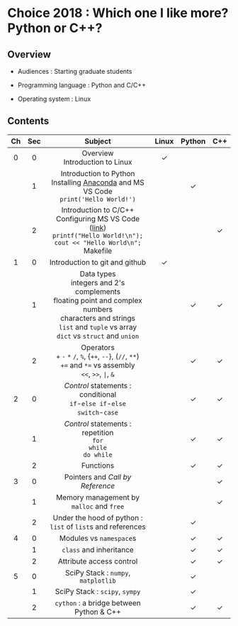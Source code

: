 # Choice 2018 : Which one I like more? Python or C++?

## Overview

* Audiences : Starting graduate students

* Programming language : Python and C/C++

* Operating system : Linux


## Contents

| Ch  | Sec | Subject                           | Linux | Python | C++ |
|:---:|:---:|:---------------------------------:|:-----:|:------:|:---:|
|  0  |  0  | Overview<br>Introduction to Linux |   ✓   |        |     |
|     |  1  | Introduction to Python<br>Installing [Anaconda](https://www.anaconda.com/download/) and MS VS Code<br>`print('Hello World!')` |       |   ✓    |     |
|     |  2  | Introduction to C/C++<br>Configuring MS VS Code ([link](https://code.visualstudio.com/docs/languages/cpp))<br>`printf("Hello World!\n");`<br>`cout << "Hello World\n";`<br>Makefile |       |        |  ✓  |
|  1  |  0  | Introduction to git and github |   ✓   |        |     |
|     |  1  | Data types <br> integers and 2's complements <br> floating point and complex numbers <br> characters and strings<br>`list` and `tuple` vs array<br>`dict` vs `struct` and `union` |       |   ✓    |  ✓  |
|     |  2  | Operators<br>`+` `-` `*` `/`, `%`, {`++`, `--`}, (`//`, `**`)<br>`+=` and `*=` vs assembly<br>`<<`, `>>`, `\|`, `&` |       |   ✓    |  ✓  |
|  2  |  0  | *Control* statements : conditional<br>`if`-`else if`-`else`<br>`switch`-`case` |       |   ✓    |  ✓  |
|     |  1  | *Control* statements : repetition<br>`for`<br>`while`<br>`do while` |       |   ✓    |  ✓  |
|     |  2  | Functions |       |   ✓    |  ✓  |
|  3  |  0  | Pointers and *Call by Reference* |       |        |  ✓  |
|     |  1  | Memory management by `malloc` and `free` |       |        |  ✓  |
|     |  2  | Under the hood of python : `list` of `list`s and references |       |   ✓    |     |
|  4  |  0  | Modules vs `namespace`s |       |   ✓    |  ✓  |
|     |  1  | `class` and inheritance |       |   ✓    |  ✓  |
|     |  2  | Attribute access control |       |   ✓    |  ✓  |
|  5  |  0  | SciPy Stack : `numpy`, `matplotlib` |       |   ✓    |     |
|     |  1  | SciPy Stack : `scipy`, `sympy` |       |   ✓    |     |
|     |  2  | `cython` : a bridge between Python & C++ |       |   ✓    |  ✓  |

